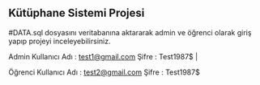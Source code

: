 ## **Kütüphane Sistemi Projesi**
#DATA.sql dosyasını veritabanına aktararak admin ve öğrenci olarak giriş yapıp projeyi inceleyebilirsiniz.

Admin Kullanıcı Adı : test1@gmail.com
Şifre : Test1987$    |   

Öğrenci Kullanıcı Adı : test2@gmail.com
Şifre : Test1987$
